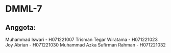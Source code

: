 # DMML-7
## Anggota:
Muhammad Iswari - H071221007
Trisman Tegar Wiratama - H071221023
Joy Abrian - H071221030
Muhammad Azka Sufirman Rahman - H071221032
